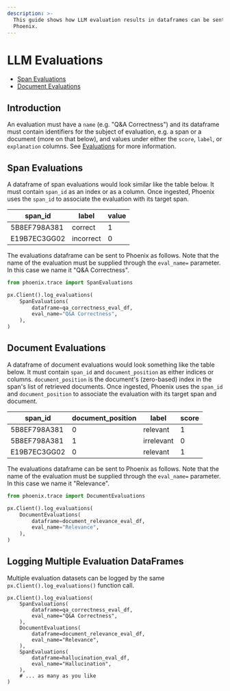 ```yaml
---
description: >-
  This guide shows how LLM evaluation results in dataframes can be sent to
  Phoenix.
---
```


# LLM Evaluations

* [Span Evaluations](llm-evaluations.md#span-evaluations)
* [Document Evaluations](llm-evaluations.md#document-evaluations)

## Introduction

An evaluation must have a `name` (e.g. "Q\&A Correctness") and its dataframe must contain identifiers for the subject of evaluation, e.g. a span or a document (more on that below), and values under either the `score`, `label`, or `explanation` columns. See [Evaluations](../../evaluation/evaluation/) for more information.

## Span Evaluations

A dataframe of span evaluations would look similar like the table below. It must contain `span_id` as an index or as a column. Once ingested, Phoenix uses the `span_id` to associate the evaluation with its target span.

<table><thead><tr><th>span_id</th><th>label</th><th data-type="number">value</th></tr></thead><tbody><tr><td>5B8EF798A381</td><td>correct</td><td>1</td></tr><tr><td>E19B7EC3GG02</td><td>incorrect</td><td>0</td></tr></tbody></table>

The evaluations dataframe can be sent to Phoenix as follows. Note that the name of the evaluation must be supplied through the `eval_name=` parameter. In this case we name it "Q\&A Correctness".

```python
from phoenix.trace import SpanEvaluations

px.Client().log_evaluations(
    SpanEvaluations(
        dataframe=qa_correctness_eval_df,
        eval_name="Q&A Correctness",
    ),
)
```

## Document Evaluations

A dataframe of document evaluations would look something like the table below. It must contain `span_id` and `document_position` as either indices or columns. `document_position` is the document's (zero-based) index in the span's list of retrieved documents. Once ingested, Phoenix uses the `span_id` and `document_position` to associate the evaluation with its target span and document.

<table><thead><tr><th>span_id</th><th data-type="number">document_position</th><th>label</th><th data-type="number">score</th></tr></thead><tbody><tr><td>5B8EF798A381</td><td>0</td><td>relevant</td><td>1</td></tr><tr><td>5B8EF798A381</td><td>1</td><td>irrelevant</td><td>0</td></tr><tr><td>E19B7EC3GG02</td><td>0</td><td>relevant</td><td>1</td></tr></tbody></table>

The evaluations dataframe can be sent to Phoenix as follows. Note that the name of the evaluation must be supplied through the `eval_name=` parameter. In this case we name it "Relevance".

```python
from phoenix.trace import DocumentEvaluations

px.Client().log_evaluations(
    DocumentEvaluations(
        dataframe=document_relevance_eval_df,
        eval_name="Relevance",
    ),
)
```

## Logging Multiple Evaluation DataFrames

Multiple evaluation datasets can be logged by the same `px.Client().log_evaluations()` function call.

```
px.Client().log_evaluations(
    SpanEvaluations(
        dataframe=qa_correctness_eval_df,
        eval_name="Q&A Correctness",
    ),
    DocumentEvaluations(
        dataframe=document_relevance_eval_df,
        eval_name="Relevance",
    ),
    SpanEvaluations(
        dataframe=hallucination_eval_df,
        eval_name="Hallucination",
    ),
    # ... as many as you like
)
```
